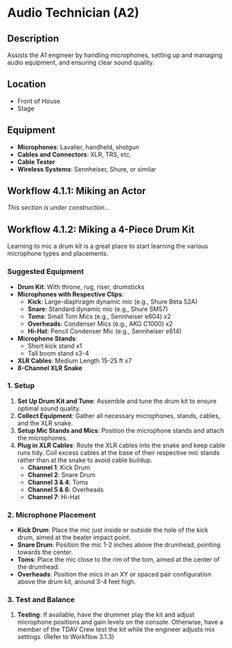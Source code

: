 # Audio Technician (A2)

## Description
Assists the A1 engineer by handling microphones, setting up and managing audio equipment, and ensuring clear sound quality.

## Location
- Front of House
- Stage

## Equipment
- **Microphones**: Lavalier, handheld, shotgun
- **Cables and Connectors**: XLR, TRS, etc.
- **Cable Tester**
- **Wireless Systems**: Sennheiser, Shure, or similar

## Workflow 4.1.1: Miking an Actor
*This section is under construction...*

## Workflow 4.1.2: Miking a 4-Piece Drum Kit

Learning to mic a drum kit is a great place to start learning the various microphone types and placements.

### Suggested Equipment

- **Drum Kit**: With throne, rug, riser, drumsticks
- **Microphones with Respective Clips**:
  - **Kick**: Large-diaphragm dynamic mic (e.g., Shure Beta 52A)
  - **Snare**: Standard dynamic mic (e.g., Shure SM57)
  - **Toms**: Small Tom Mics (e.g., Sennheiser e604) x2
  - **Overheads**: Condenser Mics (e.g., AKG C1000) x2
  - **Hi-Hat**: Pencil Condenser Mic (e.g., Sennheiser e614)
- **Microphone Stands**:
  - Short kick stand x1
  - Tall boom stand x3-4
- **XLR Cables**: Medium Length 15-25 ft x7
- **8-Channel XLR Snake**

### 1. Setup

1. **Set Up Drum Kit and Tune**: Assemble and tune the drum kit to ensure optimal sound quality.
2. **Collect Equipment**: Gather all necessary microphones, stands, cables, and the XLR snake.
3. **Setup Mic Stands and Mics**: Position the microphone stands and attach the microphones.
4. **Plug in XLR Cables**: Route the XLR cables into the snake and keep cable runs tidy. Coil excess cables at the base of their respective mic stands rather than at the snake to avoid cable buildup.
   - **Channel 1**: Kick Drum
   - **Channel 2**: Snare Drum
   - **Channel 3 & 4**: Toms
   - **Channel 5 & 6**: Overheads
   - **Channel 7**: Hi-Hat

### 2. Microphone Placement

- **Kick Drum**: Place the mic just inside or outside the hole of the kick drum, aimed at the beater impact point.
- **Snare Drum**: Position the mic 1-2 inches above the drumhead, pointing towards the center.
- **Toms**: Place the mic close to the rim of the tom, aimed at the center of the drumhead.
- **Overheads**: Position the mics in an XY or spaced pair configuration above the drum kit, around 3-4 feet high.

### 3. Test and Balance

1. **Testing**: If available, have the drummer play the kit and adjust microphone positions and gain levels on the console. Otherwise, have a member of the TDAV Crew test the kit while the engineer adjusts mix settings. (Refer to Workflow 3.1.3)
